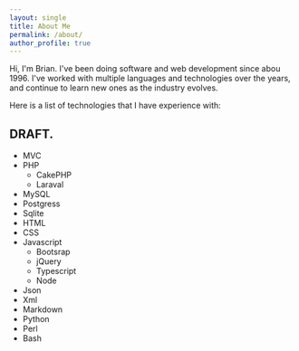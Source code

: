 ```yaml
---
layout: single
title: About Me
permalink: /about/
author_profile: true
---
```



Hi, I'm Brian. I've been doing software and web development since abou 1996. I've worked with multiple languages and technologies over the years, and continue to learn new ones as the industry evolves.

Here is a list of technologies that I have experience with:

## DRAFT.

- MVC
- PHP
  - CakePHP
  - Laraval
- MySQL
- Postgress
- Sqlite
- HTML
- CSS
- Javascript
  - Bootsrap
  - jQuery
  - Typescript
  - Node
- Json
- Xml
- Markdown
- Python
- Perl
- Bash
